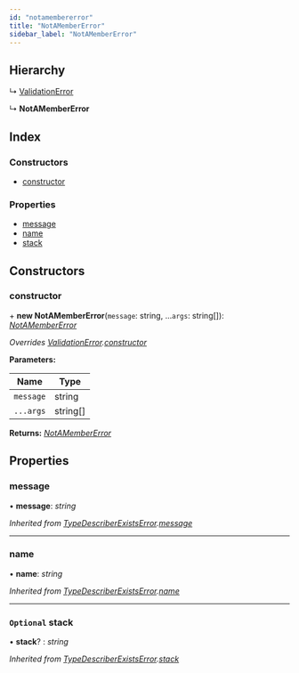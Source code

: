 ```yaml
---
id: "notamembererror"
title: "NotAMemberError"
sidebar_label: "NotAMemberError"
---
```


## Hierarchy

  ↳ [ValidationError](validationerror.md)

  ↳ **NotAMemberError**

## Index

### Constructors

* [constructor](notamembererror.md#constructor)

### Properties

* [message](notamembererror.md#message)
* [name](notamembererror.md#name)
* [stack](notamembererror.md#optional-stack)

## Constructors

###  constructor

\+ **new NotAMemberError**(`message`: string, ...`args`: string[]): *[NotAMemberError](notamembererror.md)*

*Overrides [ValidationError](validationerror.md).[constructor](validationerror.md#constructor)*

**Parameters:**

Name | Type |
------ | ------ |
`message` | string |
`...args` | string[] |

**Returns:** *[NotAMemberError](notamembererror.md)*

## Properties

###  message

• **message**: *string*

*Inherited from [TypeDescriberExistsError](typedescriberexistserror.md).[message](typedescriberexistserror.md#message)*

___

###  name

• **name**: *string*

*Inherited from [TypeDescriberExistsError](typedescriberexistserror.md).[name](typedescriberexistserror.md#name)*

___

### `Optional` stack

• **stack**? : *string*

*Inherited from [TypeDescriberExistsError](typedescriberexistserror.md).[stack](typedescriberexistserror.md#optional-stack)*
